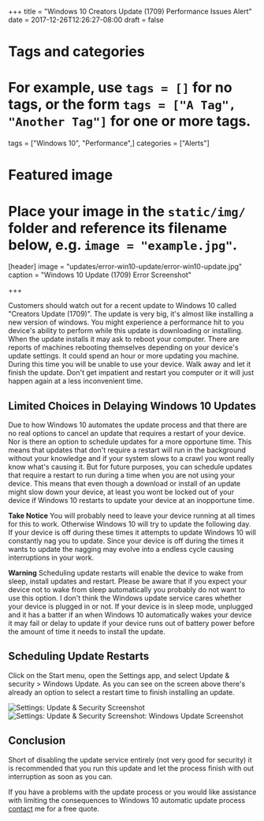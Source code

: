 +++
title = "Windows 10 Creators Update (1709) Performance Issues Alert"
date = 2017-12-26T12:26:27-08:00
draft = false

# Tags and categories
# For example, use `tags = []` for no tags, or the form `tags = ["A Tag", "Another Tag"]` for one or more tags.
tags = ["Windows 10", "Performance",]
categories = ["Alerts"]

# Featured image
# Place your image in the `static/img/` folder and reference its filename below, e.g. `image = "example.jpg"`.
[header]
image = "updates/error-win10-update/error-win10-update.jpg"
caption = "Windows 10 Update (1709) Error Screenshot"

+++

Customers should watch out for a recent update to Windows 10 called "Creators Update (1709)". The update is very big, it's almost like installing a new version of windows. You might experience a performance hit to you device's ability to perform while this update is downloading or installing. When the update installs it may ask to reboot your computer. There are reports of machines rebooting themselves depending on your device's update settings. It could spend an hour or more updating you machine. During this time you will be unable to use your device. Walk away and let it finish the update. Don't get impatient and restart you computer or it will just happen again at a less inconvenient time.

## Limited Choices in Delaying Windows 10 Updates

Due to how Windows 10 automates the update process and that there are no real options to cancel an update that requires a restart of your device. Nor is there an option to schedule updates for a more opportune time. This means that updates that don't require a restart will run in the background without your knowledge and if your system slows to a crawl you wont really know what's causing it. But for future purposes, you can schedule updates that require a restart to run during a time when you are not using your device. This means that even though a download or install of an update might slow down your device, at least you wont be locked out of your device if Windows 10 restarts to update your device at an inopportune time.

**Take Notice**
You will probably need to leave your device running at all times for this to work. Otherwise Windows 10 will try to update the following day. If your device is off during these times it attempts to update Windows 10 will constantly nag you to update. Since your device is off during the times it wants to update the nagging may evolve into a endless cycle causing interruptions in your work.

**Warning**
Scheduling update restarts will enable the device to wake from sleep, install updates and restart. Please be aware that if you expect your device not to wake from sleep automatically you probably do not want to use this option. I don't think the Windows update service cares whether your device is plugged in or not. If your device is in sleep mode, unplugged and it has a batter if an when Windows 10 automatically wakes your device it may fail or delay to update if your device runs out of battery power before the amount of time it needs to install the update.

## Scheduling Update Restarts

Click on the Start menu, open the Settings app, and select Update &amp; security &gt; Windows Update. As you can see on the screen above there's already an option to select a restart time to finish installing an update.

![Settings: Update &amp; Security Screenshot](/img/updates/error-win10-update/img_2160.png)
![Settings: Update &amp; Security Screenshot: Windows Update Screenshot ](/img/updates/error-win10-update/img_2159.png)

## Conclusion

Short of disabling the update service entirely (not very good for security) it is recommended that you run this update and let the process finish with out interruption as soon as you can.

If you have a problems with the update process or you would like assistance with limiting the consequences to Windows 10 automatic update process [contact](https://scottrlarson.wordpress.com/contact/) me for a free quote.